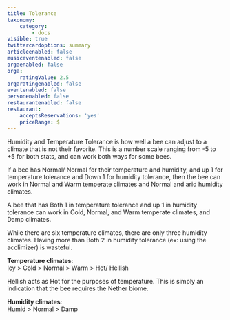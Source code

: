 ```yaml
---
title: Tolerance
taxonomy:
    category:
        - docs
visible: true
twittercardoptions: summary
articleenabled: false
musiceventenabled: false
orgaenabled: false
orga:
    ratingValue: 2.5
orgaratingenabled: false
eventenabled: false
personenabled: false
restaurantenabled: false
restaurant:
    acceptsReservations: 'yes'
    priceRange: $
---
```


Humidity and Temperature Tolerance is how well a bee can adjust to a climate that is not their favorite. This is a number scale ranging from -5 to +5 for both stats, and can work both ways for some bees.
 
If a bee has Normal/ Normal for their temperature and humidity, and up 1 for temperature tolerance and Down 1 for humidity tolerance, then the bee can work in Normal and Warm temperate climates and Normal and arid humidity climates.
 
A bee that has Both 1 in temperature tolerance and up 1 in humidity tolerance can work in Cold, Normal, and Warm temperate climates, and Damp climates.
 
While there are six temperature climates, there are only three humidity climates. Having more than Both 2 in humidity tolerance (ex: using the acclimizer) is wasteful.
 

**Temperature climates**:  
Icy > Cold > Normal > Warm > Hot/ Hellish

Hellish acts as Hot for the purposes of temperature. This is simply an indication that the bee requires the Nether biome.
 
**Humidity climates**:  
Humid > Normal > Damp
